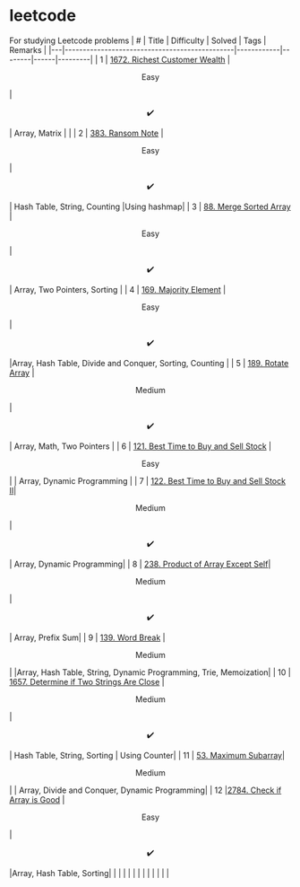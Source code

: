 # leetcode
For studying Leetcode problems
| # | Title | Difficulty | Solved | Tags | Remarks |
|---|-----------------------------------------------|------------|--------|------|---------|
| 1 | [1672. Richest Customer Wealth](https://leetcode.com/problems/richest-customer-wealth) | <p align=center> Easy</p> | <p align=center>:heavy_check_mark: </p> | Array, Matrix | |
| 2 | [383. Ransom Note](https://leetcode.com/problems/ransom-note) | <p align=center> Easy</p>  |<p align=center>:heavy_check_mark: </p>| Hash Table, String, Counting |Using hashmap|
| 3 | [88. Merge Sorted Array](https://leetcode.com/problems/merge-sorted-array)  | <p align=center> Easy</p>   | <p align=center>:heavy_check_mark: </p>  | Array, Two Pointers, Sorting |
| 4 | [169. Majority Element](https://leetcode.com/problems/majority-element/) | <p align=center> Easy</p>  | <p align=center>:heavy_check_mark: </p> |Array, Hash Table, Divide and Conquer, Sorting, Counting |
| 5 | [189. Rotate Array](https://leetcode.com/problems/rotate-array)  | <p align=center> Medium </p> | <p align=center>:heavy_check_mark: </p> | Array, Math, Two Pointers |
| 6 | [121. Best Time to Buy and Sell Stock](https://leetcode.com/problems/best-time-to-buy-and-sell-stock/) | <p align=center> Easy</p> |  | Array, Dynamic Programming |
| 7 | [122. Best Time to Buy and Sell Stock II](https://leetcode.com/problems/best-time-to-buy-and-sell-stock-ii/)| <p align=center> Medium </p> | <p align=center>:heavy_check_mark: </p>  | Array, Dynamic Programming|
| 8 | [238. Product of Array Except Self](https://leetcode.com/problems/product-of-array-except-self/)| <p align=center> Medium </p>|<p align=center> :heavy_check_mark: </p>| Array, Prefix Sum|
| 9 | [139. Word Break](https://leetcode.com/problems/word-break) |<p align=center> Medium </p>|        |Array, Hash Table, String, Dynamic Programming, Trie, Memoization|
| 10 | [1657. Determine if Two Strings Are Close](https://leetcode.com/problems/determine-if-two-strings-are-close/) | <p align=center> Medium </p>  |<p align=center>:heavy_check_mark: </p>| Hash Table, String, Sorting | Using Counter|
| 11 | [53. Maximum Subarray](https://leetcode.com/problems/maximum-subarray)|<p align=center> Medium </p>|        | Array, Divide and Conquer, Dynamic Programming|
| 12 |[2784. Check if Array is Good](https://leetcode.com/problems/check-if-array-is-good) |<p align=center> Easy</p>|<p align=center> :heavy_check_mark: </p>|Array, Hash Table, Sorting|
|   |                                                                                                                           |            |        |                             |
|   |                                                                                                                           |            |        |                             |
